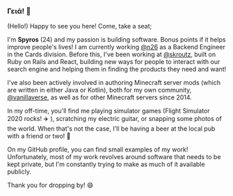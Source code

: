 ### Γειά! :wave:

(Hello!) Happy to see you here! Come, take a seat;

I'm **Spyros** (24) and my passion is building software. Bonus points if it helps improve people's lives!
I am currently working [@n26](https://github.com/n26) as a Backend Engineer in the Cards division.
Before this, I've been working at [@skroutz](https://github.com/skroutz), built on Ruby on Rails and React, building new ways for people to interact with our search engine and helping them in finding the products they need and want!

I've also been actively involved in authoring Minecraft server mods (which are written in either Java or Kotlin), both for my own community, [@vanillaverse](https://github.com/vanillaverse), as well as for other Minecraft servers since 2014.

In my off-time, you'll find me playing simulator games (Flight Simulator 2020 rocks! :airplane: ), scratching my electric guitar, or snapping some photos of the world. When that's not the case, I'll be having a beer at the local pub with a friend or two! :beers:

On my GitHub profile, you can find small examples of my work! Unfortunately, most of my work revolves around software that needs to be kept private, but I'm constantly trying to make as much of it available publicly.

Thank you for dropping by! :smile:
